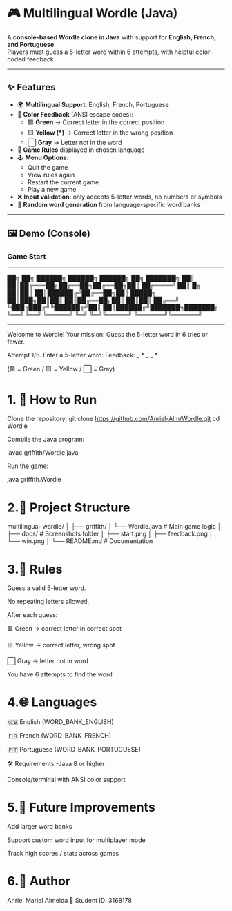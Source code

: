 # 🎮 Multilingual Wordle (Java)

A **console-based Wordle clone in Java** with support for **English, French, and Portuguese**.  
Players must guess a 5-letter word within 6 attempts, with helpful color-coded feedback.  

---

## ✨ Features

- 🌍 **Multilingual Support**: English, French, Portuguese  
- 🎨 **Color Feedback** (ANSI escape codes):
  - 🟩 **Green** → Correct letter in the correct position  
  - 🟨 **Yellow (\*)** → Correct letter in the wrong position  
  - ⬜ **Gray** → Letter not in the word  
- 📜 **Game Rules** displayed in chosen language  
- 🕹️ **Menu Options**:
  - Quit the game  
  - View rules again  
  - Restart the current game  
  - Play a new game  
- ❌ **Input validation**: only accepts 5-letter words, no numbers or symbols  
- 🔀 **Random word generation** from language-specific word banks  

---

## 🖼️ Demo (Console)

### Game Start
*************************************************************************************
██╗    ██╗ ██████╗ ██████╗ ██████╗ ██╗     ███████╗
██║    ██║██╔═══██╗██╔══██╗██╔══██╗██║     ██╔════╝
██║ █╗ ██║██║   ██║██████╔╝██╔══██╗██║     █████╗  
██║███╗██║██║   ██║██╔══██╗██║  ██║██║     ██╔══╝  
╚███╔███╔╝╚██████╔╝██║  ██║██████╔╝███████╗███████╗
 ╚══╝╚══╝  ╚═════╝ ╚═╝  ╚═╝╚═════╝ ╚══════╝╚══════╝
*************************************************************************************
Welcome to Wordle!
Your mission: Guess the 5-letter word in 6 tries or fewer.

Attempt 1/6. Enter a 5-letter word:
Feedback: _  *  _  _  *

(🟩 = Green / 🟨 = Yellow / ⬜ = Gray)

# 1. 🚀 How to Run

Clone the repository: git clone https://github.com/Anriel-Alm/Wordle.git
cd Wordle

Compile the Java program:

javac griffith/Wordle.java


Run the game:

java griffith.Wordle

# 2.📂 Project Structure
multilingual-wordle/
│
├── griffith/
│   └── Wordle.java    # Main game logic
│
├── docs/              # Screenshots folder
│   ├── start.png
│   ├── feedback.png
│   └── win.png
│
└── README.md          # Documentation

# 3.📝 Rules

Guess a valid 5-letter word.

No repeating letters allowed.

After each guess:

🟩 Green → correct letter in correct spot

🟨 Yellow → correct letter, wrong spot

⬜ Gray → letter not in word

You have 6 attempts to find the word.

# 4.🌐 Languages

🇬🇧 English (WORD_BANK_ENGLISH)

🇫🇷 French (WORD_BANK_FRENCH)

🇵🇹 Portuguese (WORD_BANK_PORTUGUESE)

🛠️ Requirements -Java 8 or higher

Console/terminal with ANSI color support

# 5.📌 Future Improvements

Add larger word banks

Support custom word input for multiplayer mode

Track high scores / stats across games

# 6.👤 Author

Anriel Mariel Almeida
📌 Student ID: 3168178
